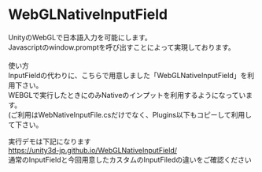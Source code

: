 # WebGLNativeInputField
UnityのWebGLで日本語入力を可能にします。<br />
Javascriptのwindow.promptを呼び出すことによって実現しております。<br />
<br />
使い方<br />
InputFieldの代わりに、こちらで用意しました「WebGLNativeInputField」を利用下さい。<br />
WEBGLで実行したときにのみNativeのインプットを利用するようになっています。<br />
(ご利用はWebNativeInputFile.csだけでなく、Plugins以下もコピーして利用して下さい。


実行デモは下記になります<br />
https://unity3d-jp.github.io/WebGLNativeInputField/ <br />
通常のInputFieldと今回用意したカスタムのInputFiledの違いをご確認ください
